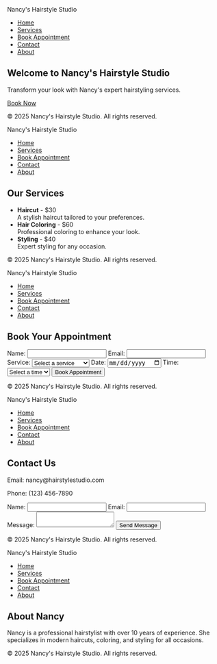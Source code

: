 <!DOCTYPE html>
<html lang="en">
<head>
    <meta charset="UTF-8">
    <meta name="viewport" content="width=device-width, initial-scale=1.0">
    <title>Nancy's Hairstyle Studio</title>
    <link rel="stylesheet" href="styles.css">
</head>
<body>
    <nav>
        <div class="logo">Nancy's Hairstyle Studio</div>
        <ul>
            <li><a href="index.html">Home</a></li>
            <li><a href="services.html">Services</a></li>
            <li><a href="book.html">Book Appointment</a></li>
            <li><a href="contact.html">Contact</a></li>
            <li><a href="about.html">About</a></li>
        </ul>
    </nav>
    <section class="hero">
        <h1>Welcome to Nancy's Hairstyle Studio</h1>
        <p>Transform your look with Nancy's expert hairstyling services.</p>
        <a href="book.html" class="cta-button">Book Now</a>
    </section>
    <footer>
        <p>© 2025 Nancy's Hairstyle Studio. All rights reserved.</p>
    </footer>
    <script src="script.js"></script>
</body>
</html>




<!DOCTYPE html>
<html lang="en">
<head>
    <meta charset="UTF-8">
    <meta name="viewport" content="width=device-width, initial-scale=1.0">
    <title>Services - Nancy's Hairstyle Studio</title>
    <link rel="stylesheet" href="styles.css">
</head>
<body>
    <nav>
        <div class="logo">Nancy's Hairstyle Studio</div>
        <ul>
            <li><a href="index.html">Home</a></li>
            <li><a href="services.html">Services</a></li>
            <li><a href="book.html">Book Appointment</a></li>
            <li><a href="contact.html">Contact</a></li>
            <li><a href="about.html">About</a></li>
        </ul>
    </nav>
    <section class="services">
        <h1>Our Services</h1>
        <ul>
            <li><strong>Haircut</strong> - $30 <br> A stylish haircut tailored to your preferences.</li>
            <li><strong>Hair Coloring</strong> - $60 <br> Professional coloring to enhance your look.</li>
            <li><strong>Styling</strong> - $40 <br> Expert styling for any occasion.</li>
        </ul>
    </section>
    <footer>
        <p>© 2025 Nancy's Hairstyle Studio. All rights reserved.</p>
    </footer>
</body>
</html>

<!DOCTYPE html>
<html lang="en">
<head>
    <meta charset="UTF-8">
    <meta name="viewport" content="width=device-width, initial-scale=1.0">
    <title>Book Appointment - Nancy's Hairstyle Studio</title>
    <link rel="stylesheet" href="styles.css">
</head>
<body>
    <nav>
        <div class="logo">Nancy's Hairstyle Studio</div>
        <ul>
            <li><a href="index.html">Home</a></li>
            <li><a href="services.html">Services</a></li>
            <li><a href="book.html">Book Appointment</a></li>
            <li><a href="contact.html">Contact</a></li>
            <li><a href="about.html">About</a></li>
        </ul>
    </nav>
    <section class="booking">
        <h1>Book Your Appointment</h1>
        <form id="booking-form">
            <label for="name">Name:</label>
            <input type="text" id="name" required>
            <label for="email">Email:</label>
            <input type="email" id="email" required>
            <label for="service">Service:</label>
            <select id="service" required>
                <option value="">Select a service</option>
                <option value="haircut">Haircut - $30</option>
                <option value="color">Hair Coloring - $60</option>
                <option value="styling">Styling - $40</option>
            </select>
            <label for="date">Date:</label>
            <input type="date" id="date" required>
            <label for="time">Time:</label>
            <select id="time" required>
                <option value="">Select a time</option>
                <option value="09:00">9:00 AM</option>
                <option value="10:00">10:00 AM</option>
                <option value="11:00">11:00 AM</option>
                <option value="12:00">12:00 PM</option>
                <option value="13:00">1:00 PM</option>
                <option value="14:00">2:00 PM</option>
                <option value="15:00">3:00 PM</option>
                <option value="16:00">4:00 PM</option>
            </select>
            <button type="submit">Book Appointment</button>
        </form>
    </section>
    <footer>
        <p>© 2025 Nancy's Hairstyle Studio. All rights reserved.</p>
    </footer>
    <script src="script.js"></script>
</body>
</html>

<!DOCTYPE html>
<html lang="en">
<head>
    <meta charset="UTF-8">
    <meta name="viewport" content="width=device-width, initial-scale=1.0">
    <title>Contact - Nancy's Hairstyle Studio</title>
    <link rel="stylesheet" href="styles.css">
</head>
<body>
    <nav>
        <div class="logo">Nancy's Hairstyle Studio</div>
        <ul>
            <li><a href="index.html">Home</a></li>
            <li><a href="services.html">Services</a></li>
            <li><a href="book.html">Book Appointment</a></li>
            <li><a href="contact.html">Contact</a></li>
            <li><a href="about.html">About</a></li>
        </ul>
    </nav>
    <section class="contact">
        <h1>Contact Us</h1>
        <p>Email: nancy@hairstylestudio.com</p>
        <p>Phone: (123) 456-7890</p>
        <form id="contact-form">
            <label for="name">Name:</label>
            <input type="text" id="name" required>
            <label for="email">Email:</label>
            <input type="email" id="email" required>
            <label for="message">Message:</label>
            <textarea id="message" required></textarea>
            <button type="submit">Send Message</button>
        </form>
    </section>
    <footer>
        <p>© 2025 Nancy's Hairstyle Studio. All rights reserved.</p>
    </footer>
    <script src="script.js"></script>
</body>
</html>


<!DOCTYPE html>
<html lang="en">
<head>
    <meta charset="UTF-8">
    <meta name="viewport" content="width=device-width, initial-scale=1.0">
    <title>About - Nancy's Hairstyle Studio</title>
    <link rel="stylesheet" href="styles.css">
</head>
<body>
    <nav>
        <div class="logo">Nancy's Hairstyle Studio</div>
        <ul>
            <li><a href="index.html">Home</a></li>
            <li><a href="services.html">Services</a></li>
            <li><a href="book.html">Book Appointment</a></li>
            <li><a href="contact.html">Contact</a></li>
            <li><a href="about.html">About</a></li>
        </ul>
    </nav>
    <section class="about">
        <h1>About Nancy</h1>
        <p>Nancy is a professional hairstylist with over 10 years of experience. She specializes in modern haircuts, coloring, and styling for all occasions.</p>
    </section>
    <footer>
        <p>© 2025 Nancy's Hairstyle Studio. All rights reserved.</p>
    </footer>
</body>
</html>












